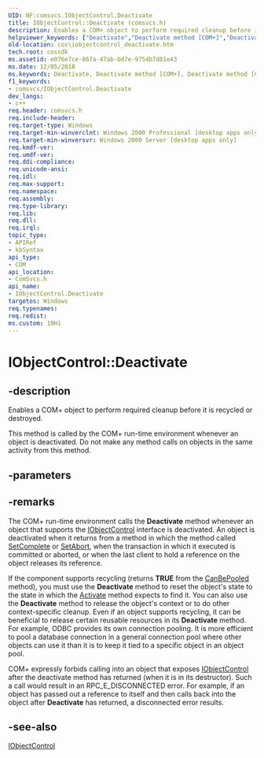```yaml
---
UID: NF:comsvcs.IObjectControl.Deactivate
title: IObjectControl::Deactivate (comsvcs.h)
description: Enables a COM+ object to perform required cleanup before it is recycled or destroyed.
helpviewer_keywords: ["Deactivate","Deactivate method [COM+]","Deactivate method [COM+]","IObjectControl interface","IObjectControl interface [COM+]","Deactivate method","IObjectControl.Deactivate","IObjectControl::Deactivate","_cos_IObjectControl_Deactivate","comsvcs/IObjectControl::Deactivate","cos.iobjectcontrol_deactivate"]
old-location: cos\iobjectcontrol_deactivate.htm
tech.root: cossdk
ms.assetid: e076e7ce-867a-47ab-bd7e-9754b7d81e43
ms.date: 12/05/2018
ms.keywords: Deactivate, Deactivate method [COM+], Deactivate method [COM+],IObjectControl interface, IObjectControl interface [COM+],Deactivate method, IObjectControl.Deactivate, IObjectControl::Deactivate, _cos_IObjectControl_Deactivate, comsvcs/IObjectControl::Deactivate, cos.iobjectcontrol_deactivate
f1_keywords:
- comsvcs/IObjectControl.Deactivate
dev_langs:
- c++
req.header: comsvcs.h
req.include-header: 
req.target-type: Windows
req.target-min-winverclnt: Windows 2000 Professional [desktop apps only]
req.target-min-winversvr: Windows 2000 Server [desktop apps only]
req.kmdf-ver: 
req.umdf-ver: 
req.ddi-compliance: 
req.unicode-ansi: 
req.idl: 
req.max-support: 
req.namespace: 
req.assembly: 
req.type-library: 
req.lib: 
req.dll: 
req.irql: 
topic_type:
- APIRef
- kbSyntax
api_type:
- COM
api_location:
- ComSvcs.h
api_name:
- IObjectControl.Deactivate
targetos: Windows
req.typenames: 
req.redist: 
ms.custom: 19H1
---
```


# IObjectControl::Deactivate


## -description


Enables a COM+ object to perform required cleanup before it is recycled or destroyed.

This method is called by the COM+ run-time environment whenever an object is deactivated. Do not make any method calls on objects in the same activity from this method.



## -parameters






## -remarks



The COM+ run-time environment calls the <b>Deactivate</b> method whenever an object that supports the <a href="https://docs.microsoft.com/windows/desktop/api/comsvcs/nn-comsvcs-iobjectcontrol">IObjectControl</a> interface is deactivated. An object is deactivated when it returns from a method in which the method called <a href="https://docs.microsoft.com/windows/desktop/api/comsvcs/nf-comsvcs-iobjectcontext-setcomplete">SetComplete</a> or <a href="https://docs.microsoft.com/windows/desktop/api/comsvcs/nf-comsvcs-iobjectcontext-setabort">SetAbort</a>, when the transaction in which it executed is committed or aborted, or when the last client to hold a reference on the object releases its reference.

If the component supports recycling (returns <b>TRUE</b> from the <a href="https://docs.microsoft.com/windows/desktop/api/comsvcs/nf-comsvcs-iobjectcontrol-canbepooled">CanBePooled</a> method), you must use the <b>Deactivate</b> method to reset the object's state to the state in which the <a href="https://docs.microsoft.com/windows/desktop/api/comsvcs/nf-comsvcs-iobjectcontrol-activate">Activate</a> method expects to find it. You can also use the <b>Deactivate</b> method to release the object's context or to do other context-specific cleanup. Even if an object supports recycling, it can be beneficial to release certain reusable resources in its <b>Deactivate</b> method. For example, ODBC provides its own connection pooling. It is more efficient to pool a database connection in a general connection pool where other objects can use it than it is to keep it tied to a specific object in an object pool.



COM+ expressly forbids calling into an object that exposes <a href="https://docs.microsoft.com/windows/desktop/api/comsvcs/nn-comsvcs-iobjectcontrol">IObjectControl</a> after the deactivate method has returned (when it is in its destructor). Such a call would result in an RPC_E_DISCONNECTED error. For example, if an object has passed out a reference to itself and then calls back into the object after <b>Deactivate</b> has returned, a disconnected error results.





## -see-also




<a href="https://docs.microsoft.com/windows/desktop/api/comsvcs/nn-comsvcs-iobjectcontrol">IObjectControl</a>
 

 

